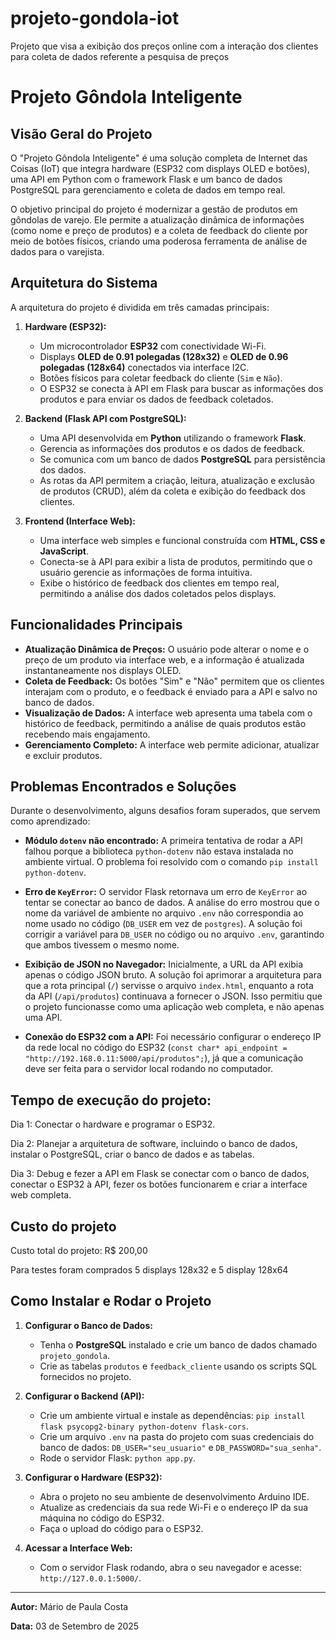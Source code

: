 # projeto-gondola-iot
Projeto que visa a exibição dos preços online com a interação dos clientes para coleta de dados referente a pesquisa de preços


# Projeto Gôndola Inteligente

## Visão Geral do Projeto

O "Projeto Gôndola Inteligente" é uma solução completa de Internet das Coisas (IoT) que integra hardware (ESP32 com displays OLED e botões), uma API em Python com o framework Flask e um banco de dados PostgreSQL para gerenciamento e coleta de dados em tempo real.

O objetivo principal do projeto é modernizar a gestão de produtos em gôndolas de varejo. Ele permite a atualização dinâmica de informações (como nome e preço de produtos) e a coleta de feedback do cliente por meio de botões físicos, criando uma poderosa ferramenta de análise de dados para o varejista.

## Arquitetura do Sistema

A arquitetura do projeto é dividida em três camadas principais:

1.  **Hardware (ESP32):**
    * Um microcontrolador **ESP32** com conectividade Wi-Fi.
    * Displays **OLED de 0.91 polegadas (128x32)** e **OLED de 0.96 polegadas (128x64)** conectados via interface I2C.
    * Botões físicos para coletar feedback do cliente (`Sim` e `Não`).
    * O ESP32 se conecta à API em Flask para buscar as informações dos produtos e para enviar os dados de feedback coletados.

2.  **Backend (Flask API com PostgreSQL):**
    * Uma API desenvolvida em **Python** utilizando o framework **Flask**.
    * Gerencia as informações dos produtos e os dados de feedback.
    * Se comunica com um banco de dados **PostgreSQL** para persistência dos dados.
    * As rotas da API permitem a criação, leitura, atualização e exclusão de produtos (CRUD), além da coleta e exibição do feedback dos clientes.

3.  **Frontend (Interface Web):**
    * Uma interface web simples e funcional construída com **HTML, CSS e JavaScript**.
    * Conecta-se à API para exibir a lista de produtos, permitindo que o usuário gerencie as informações de forma intuitiva.
    * Exibe o histórico de feedback dos clientes em tempo real, permitindo a análise dos dados coletados pelos displays.

## Funcionalidades Principais

* **Atualização Dinâmica de Preços:** O usuário pode alterar o nome e o preço de um produto via interface web, e a informação é atualizada instantaneamente nos displays OLED.
* **Coleta de Feedback:** Os botões "Sim" e "Não" permitem que os clientes interajam com o produto, e o feedback é enviado para a API e salvo no banco de dados.
* **Visualização de Dados:** A interface web apresenta uma tabela com o histórico de feedback, permitindo a análise de quais produtos estão recebendo mais engajamento.
* **Gerenciamento Completo:** A interface web permite adicionar, atualizar e excluir produtos.

## Problemas Encontrados e Soluções

Durante o desenvolvimento, alguns desafios foram superados, que servem como aprendizado:

* **Módulo `dotenv` não encontrado:** A primeira tentativa de rodar a API falhou porque a biblioteca `python-dotenv` não estava instalada no ambiente virtual. O problema foi resolvido com o comando `pip install python-dotenv`.

* **Erro de `KeyError`:** O servidor Flask retornava um erro de `KeyError` ao tentar se conectar ao banco de dados. A análise do erro mostrou que o nome da variável de ambiente no arquivo `.env` não correspondia ao nome usado no código (`DB_USER` em vez de `postgres`). A solução foi corrigir a variável para `DB_USER` no código ou no arquivo `.env`, garantindo que ambos tivessem o mesmo nome.

* **Exibição de JSON no Navegador:** Inicialmente, a URL da API exibia apenas o código JSON bruto. A solução foi aprimorar a arquitetura para que a rota principal (`/`) servisse o arquivo `index.html`, enquanto a rota da API (`/api/produtos`) continuava a fornecer o JSON. Isso permitiu que o projeto funcionasse como uma aplicação web completa, e não apenas uma API.

* **Conexão do ESP32 com a API:** Foi necessário configurar o endereço IP da rede local no código do ESP32 (`const char* api_endpoint = "http://192.168.0.11:5000/api/produtos";`), já que a comunicação deve ser feita para o servidor local rodando no computador.

## Tempo de execução do projeto:

Dia 1: Conectar o hardware e programar o ESP32.

Dia 2: Planejar a arquitetura de software, incluindo o banco de dados, instalar o PostgreSQL, criar o banco de dados e as tabelas.

Dia 3: Debug e fezer a API em Flask se conectar com o banco de dados, conectar o ESP32 à API, fezer os botões funcionarem e criar a interface web completa.



## Custo do projeto

Custo total do projeto: R$ 200,00

Para testes foram comprados 5 displays 128x32 e 5 display 128x64



## Como Instalar e Rodar o Projeto

1.  **Configurar o Banco de Dados:**
    * Tenha o **PostgreSQL** instalado e crie um banco de dados chamado `projeto_gondola`.
    * Crie as tabelas `produtos` e `feedback_cliente` usando os scripts SQL fornecidos no projeto.

2.  **Configurar o Backend (API):**
    * Crie um ambiente virtual e instale as dependências: `pip install flask psycopg2-binary python-dotenv flask-cors`.
    * Crie um arquivo `.env` na pasta do projeto com suas credenciais do banco de dados: `DB_USER="seu_usuario"` e `DB_PASSWORD="sua_senha"`.
    * Rode o servidor Flask: `python app.py`.

3.  **Configurar o Hardware (ESP32):**
    * Abra o projeto no seu ambiente de desenvolvimento Arduino IDE.
    * Atualize as credenciais da sua rede Wi-Fi e o endereço IP da sua máquina no código do ESP32.
    * Faça o upload do código para o ESP32.

4.  **Acessar a Interface Web:**
    * Com o servidor Flask rodando, abra o seu navegador e acesse: `http://127.0.0.1:5000/`.

---

**Autor:** Mário de Paula Costa

**Data:** 03 de Setembro de 2025
